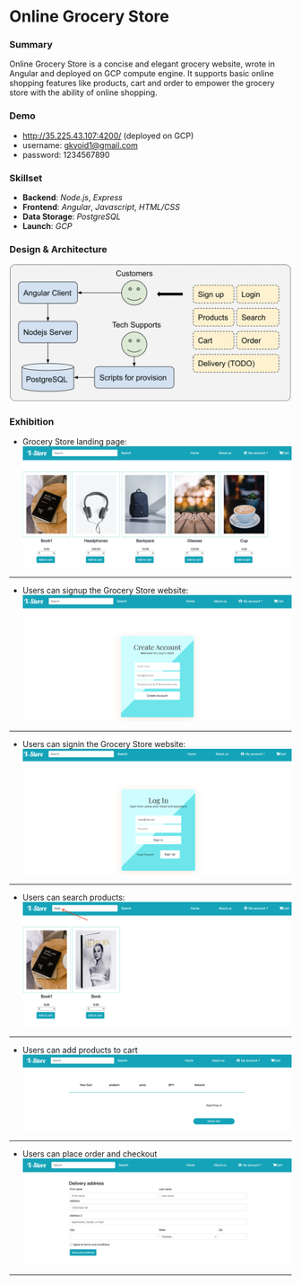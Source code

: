 # Online Grocery Store

### Summary

Online Grocery Store is a concise and elegant grocery website, wrote in Angular and deployed on GCP compute engine. It supports basic online shopping features
like products, cart and order to empower the grocery store with the ability of online shopping.

### Demo

* http://35.225.43.107:4200/ (deployed on GCP)
* username: gkvoid1@gmail.com
* password: 1234567890

### Skillset

* **Backend**: *Node.js*, *Express*
* **Frontend**: *Angular*, *Javascript*, *HTML/CSS*
* **Data Storage**: *PostgreSQL*
* **Launch**: *GCP*

### Design & Architecture

![image](./design/xstore.png)

### Exhibition

* Grocery Store landing page:
![image](./xstore/landing.png)

---

* Users can signup the Grocery Store website:
![image](./xstore/signup.png)

---

* Users can signin the Grocery Store website:
![image](./xstore/login.png)

---

* Users can search products:
![image](./xstore/search.png)

---

* Users can add products to cart
![image](./xstore/cart.png)

---

* Users can place order and checkout
![image](./xstore/checkout.png)

---

